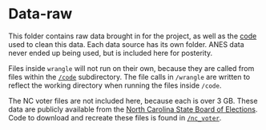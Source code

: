 # Data-raw

This folder contains raw data brought in for the project, as well as the [code](/wrangle) used to clean this data. Each data source has its own folder. ANES data never ended up being used, but is included here for posterity.

Files inside `wrangle` will not run on their own, because they are called from files within the [`/code`](../code) subdirectory. The file calls in `/wrangle` are written to reflect the working directory when running the files inside `/code`.

The NC voter files are not included here, because each is over 3 GB. These data are publicly available from the [North Carolina State Board of Elections](http://dl.ncsbe.gov/index.html). Code to download and recreate these files is found in [`/nc_voter`](/nc_voter).